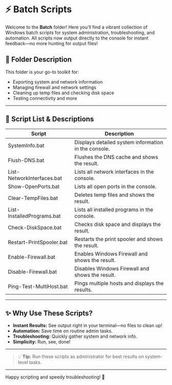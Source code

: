
# ⚡ Batch Scripts

Welcome to the **Batch** folder! Here you'll find a vibrant collection of Windows batch scripts for system administration, troubleshooting, and automation. All scripts now output directly to the console for instant feedback—no more hunting for output files!

## 📂 Folder Description
This folder is your go-to toolkit for:
- Exporting system and network information
- Managing firewall and network settings
- Cleaning up temp files and checking disk space
- Testing connectivity and more

---

## 📜 Script List & Descriptions
| Script | Description |
|--------|-------------|
| SystemInfo.bat | Displays detailed system information in the console. |
| Flush-DNS.bat | Flushes the DNS cache and shows the result. |
| List-NetworkInterfaces.bat | Lists all network interfaces in the console. |
| Show-OpenPorts.bat | Lists all open ports in the console. |
| Clear-TempFiles.bat | Deletes temp files and shows the result. |
| List-InstalledPrograms.bat | Lists all installed programs in the console. |
| Check-DiskSpace.bat | Checks disk space and displays the result. |
| Restart-PrintSpooler.bat | Restarts the print spooler and shows the result. |
| Enable-Firewall.bat | Enables Windows Firewall and shows the result. |
| Disable-Firewall.bat | Disables Windows Firewall and shows the result. |
| Ping-Test-MultiHost.bat | Pings multiple hosts and displays the results. |

---

## ✨ Why Use These Scripts?
- **Instant Results:** See output right in your terminal—no files to clean up!
- **Automation:** Save time on routine admin tasks.
- **Troubleshooting:** Quickly gather system and network info.
- **Simplicity:** Run, see, done!

---

> 💡 **Tip:** Run these scripts as administrator for best results on system-level tasks.

---

Happy scripting and speedy troubleshooting! 🚀
